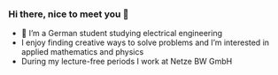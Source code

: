 ### Hi there, nice to meet you 👋

- 📖 I’m a German student studying electrical engineering
- I enjoy finding creative ways to solve problems and I’m interested in applied mathematics and physics 
- During my lecture-free periods I work at Netze BW GmbH


<!--
**F-Klimas/F-Klimas** is a ✨ _special_ ✨ repository because its `README.md` (this file) appears on your GitHub profile.

Here are some ideas to get you started:

- 🔭 I’m currently working on ...
- 🌱 I’m currently learning ...
- 👯 I’m looking to collaborate on ...
- 🤔 I’m looking for help with ...
- 💬 Ask me about ...
- 📫 How to reach me: ...
- 😄 Pronouns: ...
- ⚡ Fun fact: ...
-->
